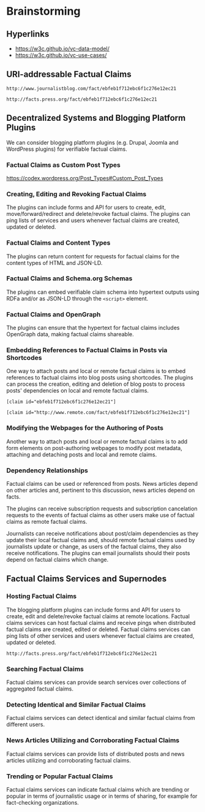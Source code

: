 # Brainstorming

## Hyperlinks

- https://w3c.github.io/vc-data-model/
- https://w3c.github.io/vc-use-cases/

## URI-addressable Factual Claims
`http://www.journalistblog.com/fact/ebfeb1f712ebc6f1c276e12ec21`

`http://facts.press.org/fact/ebfeb1f712ebc6f1c276e12ec21`

## Decentralized Systems and Blogging Platform Plugins
We can consider blogging platform plugins (e.g. Drupal, Joomla and WordPress plugins) for verifiable factual claims.

### Factual Claims as Custom Post Types
https://codex.wordpress.org/Post_Types#Custom_Post_Types

### Creating, Editing and Revoking Factual Claims
The plugins can include forms and API for users to create, edit, move/forward/redirect and delete/revoke factual claims. The plugins can ping lists of services and users whenever factual claims are created, updated or deleted.

### Factual Claims and Content Types
The plugins can return content for requests for factual claims for the content types of HTML and JSON-LD.

### Factual Claims and Schema.org Schemas
The plugins can embed verifiable claim schema into hypertext outputs using RDFa and/or as JSON-LD through the `<script>` element.

### Factual Claims and OpenGraph
The plugins can ensure that the hypertext for factual claims includes OpenGraph data, making factual claims shareable.

### Embedding References to Factual Claims in Posts via Shortcodes
One way to attach posts and local or remote factual claims is to embed references to factual claims into blog posts using shortcodes. The plugins can process the creation, editing and deletion of blog posts to process posts' dependencies on local and remote factual claims. 

`[claim id="ebfeb1f712ebc6f1c276e12ec21"]`

`[claim id="http://www.remote.com/fact/ebfeb1f712ebc6f1c276e12ec21"]`

### Modifying the Webpages for the Authoring of Posts
Another way to attach posts and local or remote factual claims is to add form elements on post-authoring webpages to modify post metadata, attaching and detaching posts and local and remote claims.

### Dependency Relationships
Factual claims can be used or referenced from posts. News articles depend on other articles and, pertinent to this discussion, news articles depend on facts.

The plugins can receive subscription requests and subscription cancelation requests to the events of factual claims as other users make use of factual claims as remote factual claims.

Journalists can receive notifications about post/claim dependencies as they update their local factual claims and, should remote factual claims used by journalists update or change, as users of the factual claims, they also receive notifications. The plugins can email journalists should their posts depend on factual claims which change.

## Factual Claims Services and Supernodes

### Hosting Factual Claims
The blogging platform plugins can include forms and API for users to create, edit and delete/revoke factual claims at remote locations. Factual claims services can host factual claims and receive pings when distributed factual claims are created, edited or deleted. Factual claims services can ping lists of other services and users whenever factual claims are created, updated or deleted.

`http://facts.press.org/fact/ebfeb1f712ebc6f1c276e12ec21`

### Searching Factual Claims
Factual claims services can provide search services over collections of aggregated factual claims. 

### Detecting Identical and Similar Factual Claims
Factual claims services can detect identical and similar factual claims from different users.

### News Articles Utilizing and Corroborating Factual Claims
Factual claims services can provide lists of distributed posts and news articles utilizing and corroborating factual claims.

### Trending or Popular Factual Claims
Factual claims services can indicate factual claims which are trending or popular in terms of journalistic usage or in terms of sharing, for example for fact-checking organizations.
